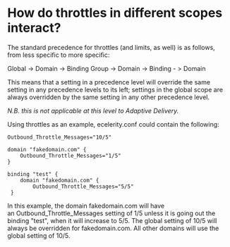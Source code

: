 # How do throttles in different scopes interact?

The standard precedence for throttles (and limits, as well) is as follows, from less specific to more specific:

Global -> Domain -> Binding Group -> Domain -> Binding - > Domain

This means that a setting in a precedence level will override the same setting in any precedence levels to its left; settings in the global scope are always overridden by the same setting in any other precedence level.

*N.B. this is not applicable at this level to Adaptive Delivery.*

Using throttles as an example, ecelerity.conf could contain the following:

```
Outbound_Throttle_Messages="10/5"

domain "fakedomain.com" {
    Outbound_Throttle_Messages="1/5"
}

binding "test" {
    domain "fakedomain.com" {
        Outbound_Throttle_Messages="5/5"
 }
```

In this example, the domain fakedomain.com will have an Outbound_Throttle_Messages setting of 1/5 unless it is going out the binding "test", when it will increase to 5/5. The global setting of 10/5 will always be overridden for fakedomain.com. All other domains will use the global setting of 10/5.

